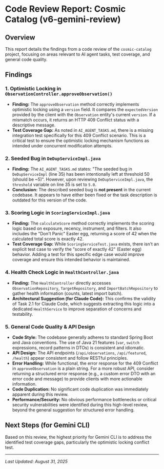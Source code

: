 # Code Review Report: Cosmic Catalog (v6-gemini-review)

## Overview
This report details the findings from a code review of the `cosmic-catalog` project, focusing on areas relevant to AI agent tasks, test coverage, and general code quality.

## Findings

### 1. Optimistic Locking in `ObservationController.approveObservation()`
- **Finding:** The `approveObservation` method correctly implements optimistic locking using a `version` field. It compares the `expectedVersion` provided by the client with the `Observation` entity's current `version`. If a mismatch occurs, it returns an HTTP 409 Conflict status with a descriptive message.
- **Test Coverage Gap:** As noted in `AI_AGENT_TASKS.md`, there is a missing integration test specifically for this 409 Conflict scenario. This is a critical test to ensure the optimistic locking mechanism functions as intended under concurrent modification attempts.

### 2. Seeded Bug in `DeDupServiceImpl.java`
- **Finding:** The `AI_AGENT_TASKS.md` states: "The seeded bug in `DeDupServiceImpl` (line 35) has been intentionally left at threshold 50 (should be ~5)". However, upon reviewing `DeDupServiceImpl.java`, the `threshold` variable on line 35 is set to `5.0`.
- **Conclusion:** The described seeded bug is **not present** in the current codebase. It appears to have either been fixed or the task description is outdated for this version of the code.

### 3. Scoring Logic in `ScoringServiceImpl.java`
- **Finding:** The `calculateScore` method correctly implements the scoring logic based on exposure, recency, instrument, and filters. It also includes the "Don't Panic" Easter egg, returning a score of 42 when the calculated total score is exactly 42.
- **Test Coverage Gap:** While `ScoringServiceTest.java` exists, there isn't an explicit test case to verify the "score of exactly 42" (Easter egg) behavior. Adding a test for this specific edge case would improve coverage and ensure this intended behavior is maintained.

### 4. Health Check Logic in `HealthController.java`
- **Finding:** The `HealthController` directly accesses `ObservationRepository`, `TargetRepository`, and `ImportBatchRepository` to gather health information (counts, latest import batch).
- **Architectural Suggestion (for Claude Code):** This confirms the validity of Task 2.1 for Claude Code, which suggests extracting this logic into a dedicated `HealthService` to improve separation of concerns and testability.

### 5. General Code Quality & API Design
- **Code Style:** The codebase generally adheres to standard Spring Boot and Java conventions. The use of Java 21 features (`var`, `switch` expressions, record patterns in DTOs) is consistent and idiomatic.
- **API Design:** The API endpoints (`/api/observations`, `/api/featured`, `/health`) appear consistent and follow RESTful principles.
- **Error Handling:** While functional, the error response for the 409 Conflict in `approveObservation` is a plain string. For a more robust API, consider returning a structured error response (e.g., a custom error DTO with an error code and message) to provide clients with more actionable information.
- **Code Duplication:** No significant code duplication was immediately apparent during this review.
- **Performance/Security:** No obvious performance bottlenecks or critical security vulnerabilities were identified during this high-level review, beyond the general suggestion for structured error handling.

## Next Steps (for Gemini CLI)

Based on this review, the highest priority for Gemini CLI is to address the identified test coverage gaps, particularly the optimistic locking conflict test.

---
*Last Updated: August 31, 2025*
